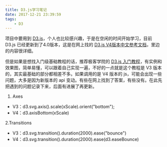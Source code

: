 ```yaml
---
title: D3.js学习笔记
date: 2017-12-21 23:39:59
tags:
	- D3
---
```

项目中要用到 [D3.js](https://d3js.org/)，个人也比较感兴趣，于是在空闲的时间开始学习，目前 D3.js 已经更新到了4.0版本，这是在网上找的 [D3.js V4版本中文参考文档](https://github.com/xswei/d3js_doc)，里边的内容很详细。

但是如果是想找入门级基础教程的话，推荐极客学院的 [D3.js 入门教程](http://wiki.jikexueyuan.com/project/d3wiki/)，有实例和效果图，简单易懂，可以跟着自己实现一遍，不好的一点就是这个教程是 V3 版本的，其实最基础的部分都相差不多。如果调用的是 V4 版本的 js，可能会出现一些问题，大多是因为新版本的 api 变动。有些在网上找到了答案，有些没有。在此先把遇到的问题记录下来，后面有进展了再更新。
1. Axes
- V3：d3.svg.axis().scale(xScale).orient("bottom"); 
- V4：d3.axisBottom(xScale)

2.Transitions
- V3：d3.svg.transition().duration(2000).ease("bounce")
- V4：d3.svg.transition().duration(2000).ease(d3.easeBounce)
